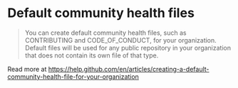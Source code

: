 # Default community health files

> You can create default community health files, such as CONTRIBUTING and CODE_OF_CONDUCT, for your organization. Default files will be used for any public repository in your organization that does not contain its own file of that type.

Read more at https://help.github.com/en/articles/creating-a-default-community-health-file-for-your-organization
